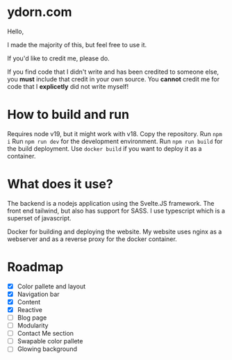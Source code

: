 # ydorn.com

Hello,

I made the majority of this, but feel free to use it.

If you'd like to credit me, please do.

If you find code that I didn't write and has been credited to someone else, you **must** include that credit in your own source.
You **cannot** credit me for code that I **explicetly** did not write myself!

# How to build and run

Requires node v19, but it might work with v18.
Copy the repository.
Run `npm i`
Run `npm run dev` for the development environment.
Run `npm run build` for the build deployment.
Use `docker build` if you want to deploy it as a container.


# What does it use?

The backend is a nodejs application using the Svelte.JS framework.
The front end tailwind, but also has support for SASS.
I use typescript which is a superset of javascript.

Docker for building and deploying the website.
My website uses nginx as a webserver and as a reverse proxy for the docker container.


# Roadmap

+ [x] Color pallete and layout
+ [x] Navigation bar
+ [x] Content
+ [x] Reactive
+ [ ] Blog page
+ [ ] Modularity
+ [ ] Contact Me section
+ [ ] Swapable color pallete
+ [ ] Glowing background
